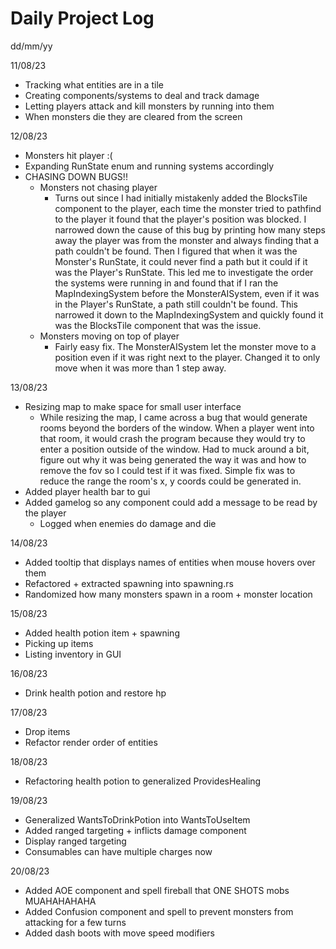 # Daily Project Log

dd/mm/yy   

11/08/23    
- Tracking what entities are in a tile     
- Creating components/systems to deal and track damage    
- Letting players attack and kill monsters by running into them    
- When monsters die they are cleared from the screen   
         
12/08/23            
- Monsters hit player :(
- Expanding RunState enum and running systems accordingly
- CHASING DOWN BUGS!!
  - Monsters not chasing player
    - Turns out since I had initially mistakenly added the BlocksTile component to the player, each time the monster tried to pathfind to the player it found that the player's position was blocked. I narrowed down the cause of this bug by printing how many steps away the player was from the monster and always finding that a path couldn't be found. Then I figured that when it was the Monster's RunState, it could never find a path but it could if it was the Player's RunState. This led me to investigate the order the systems were running in and found that if I ran the MapIndexingSystem before the MonsterAISystem, even if it was in the Player's RunState, a path still couldn't be found. This narrowed it down to the MapIndexingSystem and quickly found it was the BlocksTile component that was the issue. 
  - Monsters moving on top of player
    - Fairly easy fix. The MonsterAISystem let the monster move to a position even if it was right next to the player. Changed it to only move when it was more than 1 step away. 


13/08/23
- Resizing map to make space for small user interface
  - While resizing the map, I came across a bug that would generate rooms beyond the borders of the window. When a player went into that room, it would crash the program because they would try to enter a position outside of the window. Had to muck around a bit, figure out why it was being generated the way it was and how to remove the fov so I could test if it was fixed. Simple fix was to reduce the range the room's x, y coords could be generated in.
- Added player health bar to gui
- Added gamelog so any component could add a message to be read by the player
  - Logged when enemies do damage and die

14/08/23
- Added tooltip that displays names of entities when mouse hovers over them
- Refactored + extracted spawning into spawning.rs
- Randomized how many monsters spawn in a room + monster location


15/08/23
- Added health potion item + spawning
- Picking up items
- Listing inventory in GUI

16/08/23
- Drink health potion and restore hp

17/08/23
- Drop items
- Refactor render order of entities

18/08/23
- Refactoring health potion to generalized ProvidesHealing

19/08/23
- Generalized WantsToDrinkPotion into WantsToUseItem
- Added ranged targeting + inflicts damage component
- Display ranged targeting
- Consumables can have multiple charges now

20/08/23
- Added AOE component and spell fireball that ONE SHOTS mobs MUAHAHAHAHA
- Added Confusion component and spell to prevent monsters from attacking for a few turns
- Added dash boots with move speed modifiers
